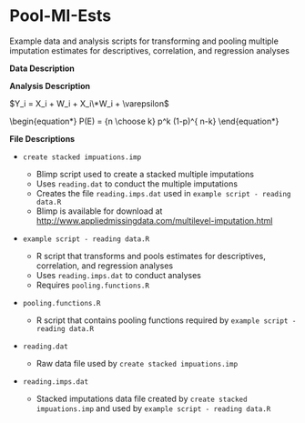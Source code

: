 # Pool-MI-Ests
Example data and analysis scripts for transforming and pooling multiple imputation estimates for descriptives, correlation, and regression analyses

**Data Description**

**Analysis Description**

$Y_i = X_i + W_i + X_i\*W_i + \varepsilon$

\begin{equation*}
P(E)   = {n \choose k} p^k (1-p)^{ n-k} 
\end{equation*}


**File Descriptions**
- `create stacked impuations.imp` 
  + Blimp script used to create a stacked multiple imputations
  + Uses `reading.dat` to conduct the multiple imputations
  + Creates the file `reading.imps.dat` used in `example script - reading data.R`
  + Blimp is available for download at http://www.appliedmissingdata.com/multilevel-imputation.html

- `example script - reading data.R`
  + R script that transforms and pools estimates for descriptives, correlation, and regression analyses
  + Uses `reading.imps.dat` to conduct analyses
  + Requires `pooling.functions.R`

- `pooling.functions.R`
  + R script that contains pooling functions required by `example script - reading data.R`

- `reading.dat`
  + Raw data file used by `create stacked impuations.imp` 

- `reading.imps.dat`
  + Stacked imputations data file created by `create stacked impuations.imp` and used by `example script - reading data.R`
